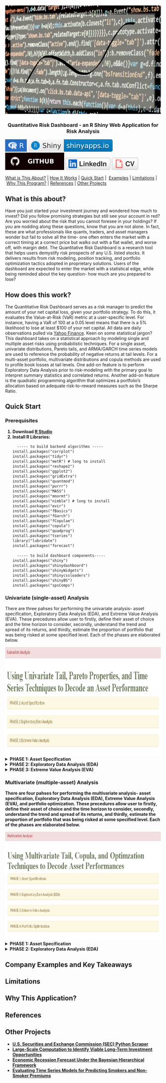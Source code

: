 <p align="center">
  <a href="" rel="noopener"></a>
  <img src="images/banner2.png" alt='home' width='750' height='350' >
</p>
  
<h3  align='center'> Quantitative Risk Dashboard - an R Shiny Web Application for Risk Analysis</h3>

[![Setup Automated](/images/R.svg)](https://www.r-project.org/)
[![Setup Automated](/images/RShiny.svg)](https://www.rstudio.com/products/shiny/)
<br/>
[![Setup Automated](/images/github.svg)](https://github.com/lykjohn)
[![Setup Automated](/images/linkedin.svg)](https://www.linkedin.com/in/lykjohn)
[![Setup Automated](/images/cv.svg)](https://github.com/lykjohn/Resume/blob/main/Resume.pdf)

[What is This About?](#about)&nbsp;|&nbsp;[How It Works](#how_it_works)&nbsp;|&nbsp;[Quick Start](#quick_start)&nbsp;|&nbsp; [Examples](#examples)&nbsp;|&nbsp;[Limitations](#limitations)&nbsp;|&nbsp;[Why This Program?](#differences)&nbsp;|&nbsp;[References](#references)&nbsp;|&nbsp;[Other Projects](#projects)&nbsp;

## What is this about? <a name = "about"></a>
Have you just started your investment journey and wondered how much to invest? Did you follow promising strategies but still see your account in red? Are you worried about the risk that you cannot foresee in your holdings? If you are nodding along these questions, know that you are not alone. In fact, these are what professionals like quants, traders, and asset managers wonder but fail to solve all the time- one often enters the market with a correct timing at a correct price but walks out with a flat wallet, and worse off, with margin debt. The Quantitative Risk Dashboard is a research tool that helps users demystify risk prospects of any U.S. listed stocks. It delivers results from risk modeling, position tracking, and portfolio optimization tactics adopted in proprietary solutions. Users of the dashboard are expected to enter the market with a statistical edge, while being reminded about the key question- how much are you prepared to lose?

## How does this work? <a name = "how_it_works"></a>
The Quantitative Risk Dashboard serves as a risk manager to predict the amount of your net capital loss, given your portfolio strategy. To do this, it evaluates the Value-at-Risk (VaR) metric at a user-specific level. For instance, having a VaR of 100 at a 0.05 level means that there is a 5% likelihood to lose at least $100 of your net capital. All data are daily observations pulled via <a href="https://finance.yahoo.com/"> Yahoo Finance</a>. Keen on some statistical jargon? This dashboard takes on a statistical approach by modeling single and multiple asset risks using probabilistic techniques. For a single asset, univariate distributions, Pareto tails, and ARMA/GARCH time series models are used to reference the probability of negative returns at tail levels. For a multi-asset portfolio, multivariate distributions and copula methods are used to profile book losses at tail levels. One add-on feature is to perform Exploratory Data Analysis prior to risk-modeling with the primary goal to interpret summary statistics and correlated returns. Another add-on feature is the quadratic programming algorithm that optimizes a portfolio’s allocation based on adequate risk-to-reward measures such as the Sharpe Ratio. 

## Quick Start <a name = "quick_start"></a>
### Prerequisites

<ol> 
 <strong>  <li> Download <a href="https://www.rstudio.com/products/rstudio/download/"> R Studio</a> </li></strong>
 <strong> <li> Install R Libraries:</li></strong>
  
```
  ----- to build backend algorithms -----
install.packages("corrplot")
install.packages("tidyr")
install.packages("metR") # long to install
install.packages("reshape2")
install.packages("ggplot2")
install.packages("gridExtra")
install.packages("quantmod")
install.packages("purrr")
install.packages("MASS")
install.packages("mnormt")
install.packages("nimble") # long to install
install.packages("evir")
install.packages("fBasics")
install.packages("fGarch")
install.packages("fCopulae")
install.packages("copula")
install.packages("quadprog")
install.packages("tseries")
library("lubridate")
install.packages("forecast")
  
  ----- to build dashboard components-----
install.packages("shiny")
install.packages("shinydashboard")
install.packages("shinyWidgets")
install.packages("shinycssloaders")
install.packages("shinyBS")
install.packages("spsComps")
```
</ol> 

### Univariate (single-asset) Analysis
There are three pahses for performing the univariate analysis- asset specification, Exploratory Data Analysis (EDA), and Extreme Value Analysis (EVA). These precedures allow user to firstly, define their asset of choice and the time horizon to consider, secondly, understand the trend and spread of its returns, and thirdly, estimate the proportion of portfolio that was being risked at some specified level. Each of the phases are elaborated below.

<img src="images/Univariate Analysis.png" alt='Univariate Analysis' width='750' height='350'>
<details>
  <summary><strong>PHASE 1: Asset Specification <strong></summary>
  Users will specify asset ticker symbols from their asset of choice. One’s asset of choice can range from stocks, ETF, currencies, cryptocurrencies, etc., be they foreign or domestic. This is equivalent to searching up the ticker in <a href="https://finance.yahoo.com/"> Yahoo Finance</a>, clicking “Historical Data“, then setting the “Time Period”. R will then load in the resulted data from the webpage. The default unit of price data is in USD. With that in mind, user can now apply Exploratory Data Analysis (EDA) methods to the loaded data.
  <br/>
  In the following example, the user is searching up Apple's stock- with the ticker symbol AAPL, to retrieve stock data from 10/01/2019-10/01/2021.
  <img src="images/Univariate-Asset Specification.png" alt='Asset Specification' width='1000' height='350'>
</details>

<details>
  <summary><strong>PHASE 2: Exploratory Data Analysis (EDA)<strong></summary>
  The retrieved stock data is further delineated to only contain the asset's adjusted close price (in USD), which is the price after accounting for corporate actions such as stock-splits. EDA contains 2 steps: visualizing the asset’s empirical trends and assessing the distribution of asset return. After the process, user will develop a descriptive instinct on the the asset’s price evolution. Please see the following example for Apple’s stock over the same period as above. 
 <ul>
  <il> 
    <details>
      <summary>Time Plots:</summary> Time plots are what we use to visualize the asset’s trends. After clicking on the [Run Time Plots] button, 2 plots will be generated, demonstrating the price trend and differenced log-returns simultaneously. For the prior, trend is important in identifying the momentum and strength as price evolves. For the later, seekers for its predictability may look at the differenced log-returns, and check for stationarity- the more stationary the series, the more predictable the asset’s return. An asset's return is represented by its log-return. Log-return is used here because it has the nice arithmetic property of normalizing values.
      <img src="images/EDA-Time Plots.png" alt='EDA-Time Plots.png'>
    </details>
  </il>
  <il>  
    <details>
      <summary>Summary Statistics:</summary> How asset returns are distributed would constitute the scale of risk that the asset poses in terms of an account’s gains/losses. After clicking the [Summary Statistics] button, statistics such as the standard deviation, kurtosis, and skewness are tabulated alongside with a boxplot that highlights the 25%, 50% 75% risk thresholds. These are not for evaluating probabilstic risks just yet, but rather purposed for illustrating the spread/extremeness of the asset’s return.
  <img src="images/EDA-Summary Statistics.png" alt='EDA-Summary Statistics'>
    </details>
  </il>
 </ul>
</details>
    
<details>
  <summary><strong>PHASE 3: Extreme Value Analysis (EVA) <strong></summary>
    The goal of EVA is to seek probability distributions that best fit the tails of the asset's log returns, which in turn helps accurately model the Value-at-Risk(VaR) and Expected Shortfalls of an investment. To do this, some off-the-shelf univariate distributions are first examined, followed by Generalized Pareto Distibutions, then time-series ARMA/GARCH variants to model returns & volatilies with monitored residuals. 
   <ul>
     <il>
        <details>
          <summary>Univariate Tails:</summary>
              Here, various distribution curves- Normal, Student-t, Double-Exponential (DExp), and Generalized Error Distribution (GED)- are used to fit the log-returns of the speceified asset; qauntile-quantile plots are also used to compare the empirical tail distribution with the theoretical ones. To see these results, please hit the [Fit Histograms and QQ pLots] button. Users will select the diistribution that best fit the asset's log-returns before constructing risk models. For instance according to histograms and qqplots, the DExp and GED models seem to best fit AAPL's log-returns from 10/01/2019 to 10/01/2021.
              <br/>
              <img src="images/EVA-Univariate Tails-Hist & QQ.png" alt='EVA-Univariate Tails-Hist & QQ'>   
              <br/>
              The risk table displays the relative VaR and relative Expected Shortfall predicted by the selected models. To see these results, please hit the [Run Risk Table] button. Users can reference their risk based on the best-fitted model determined above. For instance, the GED model predicts that an investment in AAPL's stock has a 5% probability of losing at least 3% and on average losing 5.44%.
              <img src="images/EVA-Univariate Tails-Risk Table.png" alt='EVA-Univariate Tails-Hist & QQ'>
        </details>
     </il>
     <il>
       <details>
            <summary>Generalized Pareto Tails:</summary>
            While risk analyses are most concerned about the accuracy of loss projections, most distributions fail to capture the tail probabilities of an asset's log-returns. This is why the Generalized Pareto Distribution (GPD) is designed, to be fitted to exceedances over a threshold. After specifying a risk level, users have the option to click the [Run ECDF Plots] button to observe the zoomed in transgression of the empirical cumulative structure of the loss probabilities.
            <br/>
            <img src="images/EVA-GP Tails-ECDF Plots.png" alt='EVA-GP Tails-ECDF Plots'>
            <br/>
            Next, users can click the [Run Pareto Shape Plot] button to explore GPD's shape parameter plotted over different thresholds at different exceedances, then select the threshold at which the shape is the most stable. This is to ensure that a persistent shape estimate as for small and large sample sizes, but please note that the larger the shape parameter, the heavier the tail return, and vice versa. 
            <br/>
            <img src="images/EVA-GP Tails-Shape Plots.png" alt='EVA-GP Tails-Shape Plots'>
            <br/>
            It turns out that the shape parameter seems to be the most stable at the 0.002 threshold. Observations may vary for different users. Once the proper threshold is selected, users may specify it in the GPD threshold field. Hit the [Run Risk Table] button and 3 vizuals will be produced. The first vizual is the risk table containing the relative VaR and relative Expected Shortfall predicted by the specified GPD model. Same as DExp and GED, the GPD model predicts that an investment in AAPL's stock has a 5% probability of losing at least 3.38% and on average losing 5.39%. The second visual shows the goodness of fit of the Pareto right tail. The closer the 1-F(x) are to the line, the better the model's fit. The third visual ilustrates the stableness of the chosen threshold at the risk-level cut-off. The less fluctuation along decreasing exeedances indicates a more stable threshold. 
            <br/>
            <img src="images/EVA-GP Tails-Risk Table.png" alt='EVA-GP Tails-Risk Table'>
       </details>
     </il>
     <il>
       <details>
            <summary>GARCH Models:</summary>
            We take a time-dependent approach to model the tail values of the asset returns while accounting for volatility clustering. The default model is GARCH(1,1). This model generates data that appears to have heavy tails partly because of heteroskedasticity or the variance is going up and down such that the distribution has different scale factors. User can adjust the sigma and ARCH orders in the GARCH framework, and also add AR and MA components to form ARMA+GARCH models. If you believe that ARMA+GARCH is a better fit, then wait till you fit those models before fitting only GARCH because you will not get normally distributed residuals if you don't fit the ARMA+GARCH part correctly. User can also select model variants with Normal, Student-t, and GED innovations to draw side-by-side comparisons. After specifying these parameters, click the [Run Summary Table] button to obtain estimation and diagnostics of the selected models. Evaluate the outcomes of alpha{?} & beta{?} significances, |alpha{?}+beta{?}| term, Jarque-Bera Test, Shapiro-Wilk Test, First 3 Ljung-Box Tests, Last 3 Ljung-Box Tests, and AIC & BIC based on the diagnostic descrption (drop-down in blue). Then select the appropriate model(s) to assess their residuals. In the example below, the user has selected an ARMA(0,1)+GARCH(1,1) model.
            <br/>
            <img src="images/EVA-GARCH Models-Summary Table.png" alt='EVA-GARCH Models-Summary Table'>
            <br/>
            Volatility clustering is a phenomenon where one large swing in asset return will likely be followed by another large swing. For example, during the COVID-19 pandemic, the S&P 500 Index plummeted 15% in the first week, followed by at least a 10% drop in the next few weeks. The volatility (sigma) component in the GARCH model is coupled with white noise innovations, specifically Normal, Studnet-t, and GED, with the goal of preserving the persistence of outlier values. For a given innovation, two graphs are plotted after hitting the [Run Volatility and Residual Estimations] button- the estimated volatilities and the estimated residuals plots. For the former, the closer the red line traces the boundaries of asset returns the more persistently the volatility is captured; for the later, the more the series looks like a weak white noise, the more accuratedly the residuals are estimated. Volatilities for all three innovations seems to be estimated quite similarly in the cases below. 
            <br/>
            <img src="images/EVA-GARCH Models-Vol Res Est.png" alt='EVA-GARCH Models-Vol Res Est'>
            <br/>
            Next, we examine the distribution of the estimated residuals. Typically, such estimates are not normally distributed; rather they are expected to have heavier tail values, like the Student-t distribution. User may click on the [Fit Histogram and QQ Plots on Residuals] button to produce histogram and QQ plots to assess this. In the summary results above, Jarque Bera & Shapiro Wilk tests may also be used to determine normality if the residuals looks normal visually. Users would select a innovation such that its theoretical distribution closely aligns the distribution of estimated residuals. In our case, the Student-t innovation seems appropriate because its theoretical distribution properly models the estimated residuals (see by well-traced curve on the histogram and tails closely surrounding the linear line in the qqplot). Also, it also possesses the least AIC & BIC values compared to models assuming other innovations.
            <br/>
            <img src="images/EVA-GARCH Models-Res Hist & QQ.png" alt='EVA-GARCH Models-Res Hist & QQ'>
            <br/>
            If the estimates are correct, then the error from the predictive model should be uncorrelated with estimates you have.The frist 3 Ljung-Box tests examine whether the ARMA part of the model yields uncorrelated residuals. The last 3 Ljung-Box tests examine whether the GARCH part of the model yields uncorrelated residuals, which it should. User can also use a autocorrelation plot to view the correlation between squared residuals across lags, assuming different innovations. Press the [Run Autocorrelations on Squared Residuals] to obtain the autocorrelation plots. In our example, estimated residuals under all three innovations seems to be correlated at the 6th, 15, and 24th lag.
            <br/>
            <img src="images/EVA-GARCH Models-Res Squared ACF.png" alt='EVA-GARCH Models-Res Squared ACF'>
            <br/>
            Users can hit the [Run Risk Table] button and interpret the risk table in the same way as before. For this example, according to the ARMA(0,1)+GARCH(1,1) model with Student-t innovation, an investment in AAPL's stock has a 5% probability of losing at least 2.72% and on average losing 3.82%.
            <br/>
            <img src="images/EVA-GARCH Models-Risk Table.png" alt='EVA-GARCH Models-Risk Table'>
       </details>
     </il>
  </ul>
</details>

### Multivariate (multiple-asset) Analysis
There are four pahses for performing the multivariate analysis- asset specification, Exploratory Data Analysis (EDA), Extreme Value Analysis (EVA), and portfolio optimization. These precedures allow user to firstly, define their asset of choice and the time horizon to consider, secondly, understand the trend and spread of its returns, and thirdly, estimate the proportion of portfolio that was being risked at some specified level. Each of the phases are elaborated below.
  
<img src="images/Multivariate Analysis.png" alt='Multivariate Analysis' width='750' height='350'>

<details>
  <summary><strong>PHASE 1: Asset Specification <strong></summary>
  Users will specify the ticker symbol, quantity, and current price for each asset of their choice. Click the [Add Asset] button to add an asset and the [Remove Asset] button to remove the last asset specified. One’s chosen assets can range from stocks, ETF, currencies, cryptocurrencies, etc., be they foreign or domestic. This process replaces manual asset lookupd in <a href="https://finance.yahoo.com/"> Yahoo Finance</a>, and compiles a dataframe consisting the asset returns ready for analysis. The default unit of price data is in USD. **Note that entering more than 10 assets may lead to considerable lag in retrieving asset data.** With that in mind, user can now apply Exploratory Data Analysis (EDA) methods to the loaded data.
  <br/>
  In the following example, the user is listing Apple (AAPL), JP Morgan (JPM), Lockheed Martin (LMT), and Tesla (TSLA)'s stocks as part of their portfolio. There are 4 stocks in total with a Net Liquidation Value (NLV) of $288755- the final worth of the user's account once all  positions are closed. The panel also displays the current allocation of each of the selected assets per portfolio. In this case, the account consists of 20.75% Apple-Technology, 17.65% JP Morgan-Financials, 23.02% Lockheed Martin-Industrials, and 38.58% Tesla-Consumer Cyclical, which seems fairly allocated by sectors.
  <img src="images/Multivariate-Asset Specification.png" alt='Asset Specification' width='1000' height='350'>
</details>
    
    
    
<details>
  <summary><strong>PHASE 2: Exploratory Data Analysis (EDA)<strong></summary>
  The retrieved stock data is further delineated to only contain the asset's adjusted close price (in USD), which is the price after accounting for corporate actions such as stock-splits. EDA contains 2 steps: visualizing the asset’s empirical trends and assessing the distribution of asset return. After the process, user will develop a descriptive instinct on the the asset’s price evolution. Please see the following example for Apple’s stock over the same period as above. 
 <ul>
  <il> 
    <details>
      <summary>Scatter Matrix:</summary> Time plots are what we use to visualize the asset’s trends. After clicking on the [Run Time Plots] button, 2 plots will be generated, demonstrating the price trend and differenced log-returns simultaneously. For the prior, trend is important in identifying the momentum and strength as price evolves. For the later, seekers for its predictability may look at the differenced log-returns, and check for stationarity- the more stationary the series, the more predictable the asset’s return. An asset's return is represented by its log-return. Log-return is used here because it has the nice arithmetic property of normalizing values.
      <img src="images/EDA-Scatter Matrix.png" alt='EDA-Scatter Matrix.png'>
    </details>
  </il>
  <il>  
    <details>
      <summary>Quantile-Quantile Plots:</summary> How asset returns are distributed would constitute the scale of risk that the asset poses in terms of an account’s gains/losses. After clicking the [Summary Statistics] button, statistics such as the standard deviation, kurtosis, and skewness are tabulated alongside with a boxplot that highlights the 25%, 50% 75% risk thresholds. These are not for evaluating probabilstic risks just yet, but rather purposed for illustrating the spread/extremeness of the asset’s return.
  <img src="images/EDA-Multivariate QQPlots.png" alt='DA-Multivariate QQPlots'>
    </details>
  </il>
  <il>  
    <details>
      <summary>Correlation Martix:</summary> How asset returns are distributed would constitute the scale of risk that the asset poses in terms of an account’s gains/losses. After clicking the [Summary Statistics] button, statistics such as the standard deviation, kurtosis, and skewness are tabulated alongside with a boxplot that highlights the 25%, 50% 75% risk thresholds. These are not for evaluating probabilstic risks just yet, but rather purposed for illustrating the spread/extremeness of the asset’s return.
  <img src="images/EDA-Correlation Matrix.png" alt='EDA-Correlation Matrix'>
    </details>
  </il>
 </ul>
</details>
    
    

## Company Examples and Key Takeaways<a name = "examples"></a>

## Limitations <a name = "limitations"></a>

## Why This Application? <a name = "differences"></a>

## References <a name = "references"></a>

## Other Projects <a name = "projects"></a>
<ul>
  <li> <a href="https://github.com/lykjohn/SEC-Python-Scraper"> U.S. Securities and Exchange Commission (SEC) Python Scraper</a> </li>
  <li> <a href="https://github.com/lykjohn/Viable-Long-Term-Investment/blob/main/final_report.pdf"> Large-Scale Computation to Identify Viable Long-Term Investment Opportunities</a> </li>
  <li> <a href="https://github.com/lykjohn/Bayesian-Recession-Forecast/blob/master/bayesian_recession_report.pdf"> Economic Recession Forecast Under the Bayesian Hierarchical Framework</a> </li>
  <li> <a href="https://github.com/lykjohn/Time-Series-Insurace-Premium/blob/master/premium_modeling_report.pdf"> Evaluating Time Series Models for Predicting Smokers and Non-Smoker Premiums</a> </li>
</ul>
